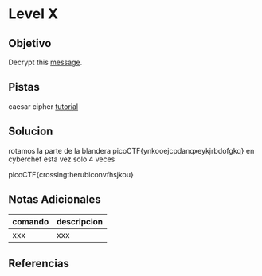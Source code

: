 # Level X
## Objetivo
Decrypt this [message](https://jupiter.challenges.picoctf.org/static/49f31c8f17817dc2d367428c9e5ab0bc/ciphertext).
## Pistas
caesar cipher [tutorial](https://learncryptography.com/classical-encryption/caesar-cipher)
## Solucion
rotamos la parte de la blandera picoCTF{ynkooejcpdanqxeykjrbdofgkq} en cyberchef esta vez solo 4 veces

picoCTF{crossingtherubiconvfhsjkou}
## Notas Adicionales
|comando|descripcion|
|-------|-----------|
|xxx|xxx|
## Referencias